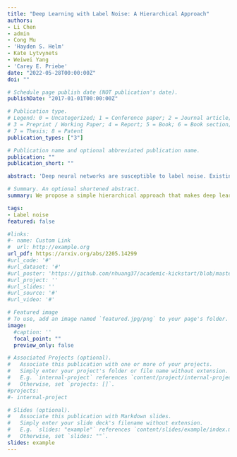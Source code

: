 ```yaml
---
title: "Deep Learning with Label Noise: A Hierarchical Approach"
authors:
- Li Chen 
- admin
- Cong Mu
- 'Hayden S. Helm'
- Kate Lytvynets
- Weiwei Yang
- 'Carey E. Priebe'
date: "2022-05-28T00:00:00Z"
doi: ""

# Schedule page publish date (NOT publication's date).
publishDate: "2017-01-01T00:00:00Z"

# Publication type.
# Legend: 0 = Uncategorized; 1 = Conference paper; 2 = Journal article;
# 3 = Preprint / Working Paper; 4 = Report; 5 = Book; 6 = Book section;
# 7 = Thesis; 8 = Patent
publication_types: ["3"]

# Publication name and optional abbreviated publication name.
publication: ""
publication_short: ""

abstract: 'Deep neural networks are susceptible to label noise. Existing methods to improve robustness, such as meta-learning and regularization, usually require significant change to the network architecture or careful tuning of the optimization procedure. In this work, we propose a simple hierarchical approach that incorporates a label hierarchy when training the deep learning models. Our approach requires no change of the network architecture or the optimization procedure. We investigate our hierarchical network through a wide range of simulated and real datasets and various label noise types. Our hierarchical approach improves upon regular deep neural networks in learning with label noise. Combining our hierarchical approach with pre-trained models achieves state-of-the-art performance in real-world noisy datasets.'

# Summary. An optional shortened abstract.
summary: We propose a simple hierarchical approach that makes deep learning models more robust against label noise.

tags:
- Label noise
featured: false

#links:
#- name: Custom Link
#  url: http://example.org
url_pdf: https://arxiv.org/abs/2205.14299
#url_code: '#'
#url_dataset: '#'
#url_poster: 'https://github.com/nhuang37/academic-kickstart/blob/master/static/poster_teresa_updated.pdf'
#url_project: ''
#url_slides: ''
#url_source: '#'
#url_video: '#'

# Featured image
# To use, add an image named `featured.jpg/png` to your page's folder. 
image:
  #caption: ''
  focal_point: ""
  preview_only: false

# Associated Projects (optional).
#   Associate this publication with one or more of your projects.
#   Simply enter your project's folder or file name without extension.
#   E.g. `internal-project` references `content/project/internal-project/index.md`.
#   Otherwise, set `projects: []`.
#projects:
#- internal-project

# Slides (optional).
#   Associate this publication with Markdown slides.
#   Simply enter your slide deck's filename without extension.
#   E.g. `slides: "example"` references `content/slides/example/index.md`.
#   Otherwise, set `slides: ""`.
slides: example
---
```

